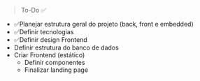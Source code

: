 > To-Do ✅

- ✅Planejar estrutura geral do projeto (back, front e embedded)
- ✅Definir tecnologias
- ✅Definir design Frontend
- Definir estrutura do banco de dados
- Criar Frontend (estático)
  - Definir componentes
  - Finalizar landing page